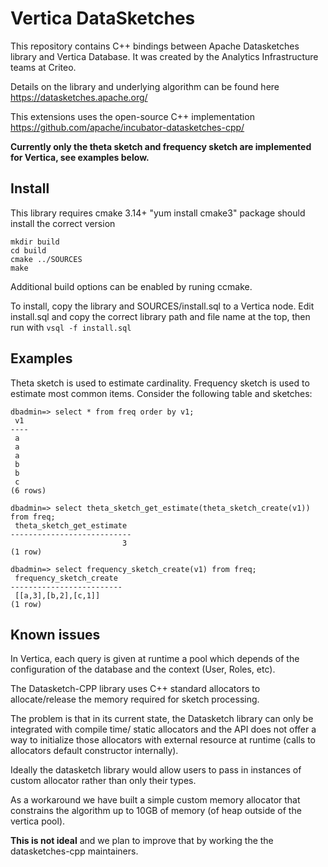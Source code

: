 # Vertica DataSketches
This repository contains C++ bindings between Apache Datasketches library and Vertica Database. It was created by the Analytics Infrastructure teams at Criteo.

Details on the library and underlying algorithm can be found here https://datasketches.apache.org/

This extensions uses the open-source C++ implementation https://github.com/apache/incubator-datasketches-cpp/

**Currently only the theta sketch and frequency sketch are implemented for Vertica, see examples below.**

## Install
This library requires cmake 3.14+  "yum install cmake3" package should install the correct version

```
mkdir build
cd build
cmake ../SOURCES
make
```

Additional build options can be enabled by runing ccmake.

To install, copy the library and SOURCES/install.sql to a Vertica node.  Edit install.sql and copy the correct library path and file name at the top, then run with `vsql -f install.sql`

## Examples
Theta sketch is used to estimate cardinality.  Frequency sketch is used to estimate most common items.  Consider the following table and sketches:
```
dbadmin=> select * from freq order by v1;
 v1
----
 a
 a
 a
 b
 b
 c
(6 rows)

dbadmin=> select theta_sketch_get_estimate(theta_sketch_create(v1)) from freq;
 theta_sketch_get_estimate
---------------------------
                         3
(1 row)

dbadmin=> select frequency_sketch_create(v1) from freq;
 frequency_sketch_create
-------------------------
 [[a,3],[b,2],[c,1]]
(1 row)
```
## Known issues
In Vertica, each query is given at runtime a pool which depends of the configuration of the database and the context (User, Roles, etc).

The Datasketch-CPP library uses C++ standard allocators to allocate/release the memory required for sketch processing.

The problem is that in its current state, the Datasketch library can only be integrated with compile time/ static allocators and the API does not offer a way to initialize those allocators with external resource at runtime (calls to allocators default constructor internally).

Ideally the datasketch library would allow users to pass in instances of custom allocator rather than only their types.

As a workaround we have built a simple custom memory allocator that constrains the algorithm up to 10GB of memory (of heap outside of the vertica pool).

**This is not ideal** and we plan to improve that by working the the datasketches-cpp maintainers.
